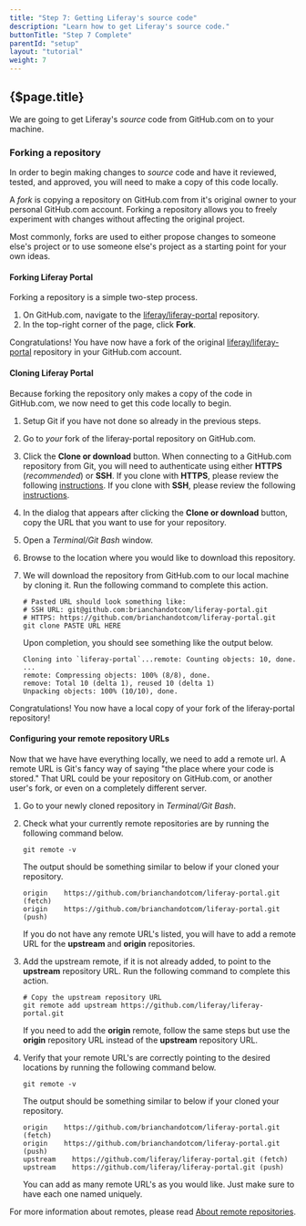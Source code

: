 ```yaml
---
title: "Step 7: Getting Liferay's source code"
description: "Learn how to get Liferay's source code."
buttonTitle: "Step 7 Complete"
parentId: "setup"
layout: "tutorial"
weight: 7
---
```


## {$page.title}

We are going to get Liferay's *source* code from GitHub.com on to your machine.

### Forking a repository

In order to begin making changes to *source* code and have it reviewed, tested, and approved, you will need to make a copy of this code locally.

A *fork* is copying a repository on GitHub.com from it's original owner to your personal GitHub.com account.  Forking a repository allows you to freely experiment with changes without affecting the original project.

Most commonly, forks are used to either propose changes to someone else's project or to use someone else's project as a starting point for your own ideas.

#### Forking Liferay Portal

Forking a repository is a simple two-step process.

1. On GitHub.com, navigate to the [liferay/liferay-portal](https://github.com/liferay/liferay-portal) repository.
2. In the top-right corner of the page, click **Fork**.

Congratulations!  You have now have a fork of the original [liferay/liferay-portal](https://github.com/liferay/liferay-portal) repository in your GitHub.com account.

#### Cloning Liferay Portal

Because forking the repository only makes a copy of the code in GitHub.com, we now need to get this code locally to begin.

1. Setup Git if you have not done so already in the previous steps.
2. Go to *your* fork of the liferay-portal repository on GitHub.com.
3. Click the **Clone or download** button. When connecting to a GitHub.com repository from Git, you will need to authenticate using either **HTTPS** (*recommended*) or **SSH**. If you clone with **HTTPS**, please review the following [instructions](https://help.github.com/articles/which-remote-url-should-i-use/#cloning-with-https-urls-recommended). If you clone with **SSH**, please review the following [instructions](https://help.github.com/articles/which-remote-url-should-i-use/#cloning-with-ssh-urls).
4. In the dialog that appears after clicking the **Clone or download** button, copy the URL that you want to use for your repository.
5. Open a *Terminal/Git Bash* window.
6. Browse to the location where you would like to download this repository.
7. We will download the repository from GitHub.com to our local machine by cloning it. Run the following command to complete this action.
    ```shell
    # Pasted URL should look something like:
    # SSH URL: git@github.com:brianchandotcom/liferay-portal.git
    # HTTPS: https://github.com/brianchandotcom/liferay-portal.git
    git clone PASTE URL HERE
    ```

    Upon completion, you should see something like the output below.

    ```shell
    Cloning into `liferay-portal`...remote: Counting objects: 10, done.
    ...
    remote: Compressing objects: 100% (8/8), done.
    remove: Total 10 (delta 1), reused 10 (delta 1)
    Unpacking objects: 100% (10/10), done.
    ```

Congratulations!  You now have a local copy of your fork of the liferay-portal repository!

#### Configuring your remote repository URLs

Now that we have have everything locally, we need to add a remote url. A remote URL is Git's fancy way of saying "the place where your code is stored." That URL could be your repository on GitHub.com, or another user's fork, or even on a completely different server.

1. Go to your newly cloned repository in *Terminal/Git Bash*.
2. Check what your currently remote repositories are by running the following command below.
    ```shell
    git remote -v
    ```

    The output should be something similar to below if your cloned your repository.

    ```shell
    origin    https://github.com/brianchandotcom/liferay-portal.git (fetch)
    origin    https://github.com/brianchandotcom/liferay-portal.git (push)
    ```

    If you do not have any remote URL's listed, you will have to add a remote URL for the **upstream** and **origin** repositories.
3. Add the upstream remote, if it is not already added, to point to the **upstream** repository URL. Run the following command to complete this action.
    ```shell
    # Copy the upstream repository URL
    git remote add upstream https://github.com/liferay/liferay-portal.git
    ```

    If you need to add the **origin** remote, follow the same steps but use the **origin** repository URL instead of the **upstream** repository URL.
4. Verify that your remote URL's are correctly pointing to the desired locations by running the following command below.
    ```shell
    git remote -v
    ```

    The output should be something similar to below if your cloned your repository.

    ```shell
    origin    https://github.com/brianchandotcom/liferay-portal.git (fetch)
    origin    https://github.com/brianchandotcom/liferay-portal.git (push)
    upstream    https://github.com/liferay/liferay-portal.git (fetch)
    upstream    https://github.com/liferay/liferay-portal.git (push)
    ```

    You can add as many remote URL's as you would like.  Just make sure to have each one named uniquely.

For more information about remotes, please read [About remote repositories](https://help.github.com/articles/about-remote-repositories/).